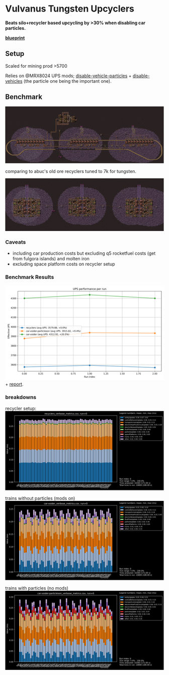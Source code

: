 # Vulvanus Tungsten Upcyclers

**Beats silo+recycler based upcycling by >30% when disabling car particles.**

**[blueprint](./train-voider-1.txt)**

## Setup
Scaled for mining prod >5700

Relies on @MRX8024 UPS mods; [disable-vehicle-particles](https://mods.factorio.com/mod/disable-vehicles-particles) + [disable-vehicles](https://mods.factorio.com/mod/disable-vehicles) (the particle one being the important one).

## Benchmark

![train setup vulcanus](./train-voider.png)

comparing to abuc's old ore recyclers tuned to 7k for tungsten.

![recycler setup vulcanus](./recycler.png)

### Caveats
- including car production costs but excluding q5 rocketfuel costs (get from fulgora islands) and molten iron
- excluding space platform costs on recycler setup

### Benchmark Results
![ups breakdown](./results.png) + [report](./results.md).

### breakdowns
recycler setup:
![recycler breakdown](recycler-7k-breakdown.png)

trains without particles (mods on)
![train breakdown](train-voider-breakdown.png)

trains with particles (no mods)
![train breakdown](train-voider-particles-breakdown.png)
